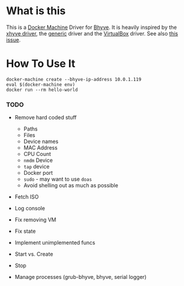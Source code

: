 # What is this

This is a [Docker Machine](https://docs.docker.com/machine/overview/) Driver for [Bhyve](http://bhyve.org/). It is
heavily inspired by the [xhyve driver](https://github.com/machine-drivers/docker-machine-driver-xhyve), the
[generic](https://github.com/docker/machine/tree/master/drivers/generic) driver and the
[VirtualBox](https://github.com/docker/machine/tree/master/drivers/virtualbox) driver.
See also [this issue](https://github.com/machine-drivers/docker-machine-driver-xhyve/issues/200).

# How To Use It

```
docker-machine create --bhyve-ip-address 10.0.1.119
eval $(docker-machine env)
docker run --rm hello-world
```

### TODO

* Remove hard coded stuff
    * Paths
    * Files
    * Device names
    * MAC Address
    * CPU Count
    * `nmdm` Device
    * `tap` device
    * Docker port
    * `sudo` - may want to use `doas`
    * Avoid shelling out as much as possible

* Fetch ISO
* Log console
* Fix removing VM
* Fix state
* Implement unimplemented funcs
* Start vs. Create
* Stop
* Manage processes (grub-bhyve, bhyve, serial logger)